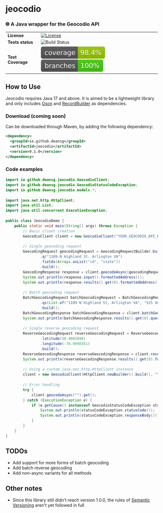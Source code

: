 # jeocodio

### 🌐 A Java wrapper for the Geocodio API

|                              |                                                                                                                    |
|------------------------------|--------------------------------------------------------------------------------------------------------------------|
| __License__                  | [![License](https://img.shields.io/badge/License-Apache_2.0-blue.svg)](https://opensource.org/licenses/Apache-2.0) |
| __Tests status__             | ![Build Status](https://github.com/deansg/jeocodio/actions/workflows/test.yml/badge.svg)                           |
| __Test Coverage__            | ![Coverage](.github/badges/jacoco.svg) ![Branches](.github/badges/branches.svg)                                    |

## How to Use

Jeocodio requires Java 17 and above. It is aimed to be a lightweight library and only includes [Gson](https://github.com/google/gson)
and [RecordBuilder](https://github.com/Randgalt/record-builder) as dependencies.

### Download (coming soon)

Can be downloaded through Maven, by adding the following dependency:

```xml
<dependency>
  <groupId>io.github.deansg</groupId>
  <artifactId>jeocodio</artifactId>
  <version>0.1.0</version>
</dependency>
```

### Code examples

```java
import io.github.deansg.jeocodio.GeocodioClient;
import io.github.deansg.jeocodio.GeocodioStatusCodeException;
import io.github.deansg.jeocodio.models.*;

import java.net.http.HttpClient;
import java.util.List;
import java.util.concurrent.ExecutionException;

public class JeocodioDemo {
    public static void main(String[] args) throws Exception {
        // Basic client creation
        GeocodioClient client = new GeocodioClient("YOUR_GEOCODIO_API_KEY");

        // Single geocoding request
        GeocodingRequest geocodingRequest = GeocodingRequestBuilder.builder()
                .q("1109 N Highland St. Arlington VA")
                .fields(Arrays.asList("cd", "state"))
                .build();
        GeocodingResponse response = client.geocodeAsync(geocodingRequest).get();
        System.out.println(response.input().formattedAddress());
        System.out.println(response.results().get(0).formattedAddress());

        // Batch geocoding request
        BatchGeocodingRequest batchGeocodingRequest = BatchGeocodingRequestBuilder.builder()
                .qs(List.of("1109 N Highland St, Arlington VA", "525 University Ave, Toronto, ON, Canada"))
                .build();
        BatchGeocodingResponse batchGeocodingResponse = client.batchGeocodeAsync(batchGeocodingRequest).get();
        System.out.println(batchGeocodingResponse.results().get(0).query());

        // Single reverse geocoding request
        ReverseGeocodingRequest reverseGeocodingRequest = ReverseGeocodingRequestBuilder.builder()
                .latitude(38.9002898)
                .longitude(-76.9990361)
                .build();
        ReverseGeocodingResponse reverseGeocodingResponse = client.reverseGeocodeAsync(geocodingRequest).get();
        System.out.println(reverseGeocodingResponse.results().get(0).formattedAddress());

        // Using a custom java.net.http.HttpClient instance
        client = new GeocodioClient(HttpClient.newBuilder().build(), "YOUR_GEOCODIO_API_KEY");

        // Error handling
        try {
            client.geocodeAsync("").get();
        } catch (ExecutionException e) {
            if (e.getCause() instanceof GeocodioStatusCodeException statusCodeException) {
                System.out.println(statusCodeException.statusCode());
                System.out.println(statusCodeException.responseBody());
            }
        }
    }
}
```

## TODOs

* Add support for more forms of batch geocoding
* Add batch reverse geocoding
* Add non-async variants for all methods

## Other notes

* Since this library still didn't reach version 1.0.0, the rules of [Semantic Versioning](https://semver.org/) aren't yet followed in full